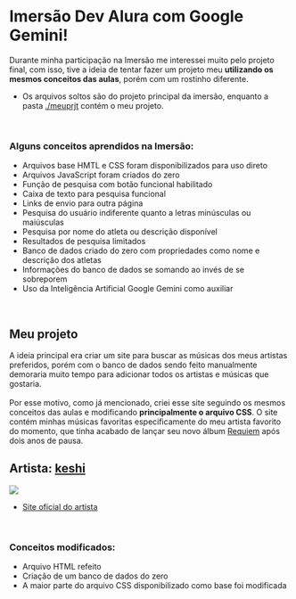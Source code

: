 # Imersão Dev Alura com Google Gemini!

Durante minha participação na Imersão me interessei muito pelo projeto final, com isso, tive a ideia de tentar fazer um projeto meu **utilizando os mesmos conceitos das aulas**, porém com um rostinho diferente.

- Os arquivos soltos são do projeto principal da imersão, enquanto a pasta [./meuprjt](https://github.com/iasmynlp18/Imersao-Dev-Com-Google-Gemini-E-Alura/tree/main/meuprjt) contém o meu projeto.<br>
<br>

### Alguns conceitos aprendidos na Imersão:

- Arquivos base HMTL e CSS foram disponibilizados para uso direto
- Arquivos JavaScript foram criados do zero
- Função de pesquisa com botão funcional habilitado
- Caixa de texto para pesquisa funcional
- Links de envio para outra página
- Pesquisa do usuário indiferente quanto a letras minúsculas ou maiúsculas
- Pesquisa por nome do atleta ou descrição disponível
- Resultados de pesquisa limitados
- Banco de dados criado do zero com propriedades como nome e descrição dos atletas
- Informações do banco de dados se somando ao invés de se sobreporem
- Uso da Inteligência Artificial Google Gemini como auxiliar 

 <br> 
 
## Meu projeto

A ideia principal era criar um site para buscar as músicas dos meus artistas preferidos, porém com o banco de dados sendo feito manualmente demoraria muito tempo para adicionar todos os artistas e músicas que gostaria.
<br><br>Por esse motivo, como já mencionado, criei esse site seguindo os mesmos conceitos das aulas e modificando **principalmente o arquivo CSS**. O site contém minhas músicas favoritas especificamente do meu artista favorito do momento, que tinha acabado de lançar seu novo álbum [Requiem](https://open.spotify.com/intl-pt/album/5DfKDonIvNlxlzA4ORIOFm?si=Txq54xCVTtWJJkteUBz0jw) após dois anos de pausa.<br>

## Artista:  [keshi](https://en.wikipedia.org/wiki/Keshi_(singer))

<img src="https://github.com/user-attachments/assets/fe97310c-c195-43c3-914a-a74f395602c4">

- [Site oficial do artista](https://www.bing.com/ck/a?!&&p=8e37bd676c8d29068defc71e9dba123f542b76e65d3cb9cc3894f866c87c3e51JmltdHM9MTczODI4MTYwMA&ptn=3&ver=2&hsh=4&fclid=38475a80-333e-613b-3d57-4fc0322a60dd&psq=keshi&u=a1aHR0cHM6Ly93d3cua2VzaGltdXNpYy5jb20v&ntb=1)<br>
<br>

### Conceitos modificados: 
- Arquivo HTML refeito
- Criação de um banco de dados do zero
- A maior parte do arquivo CSS disponibilizado como base foi modificada 

<br>
